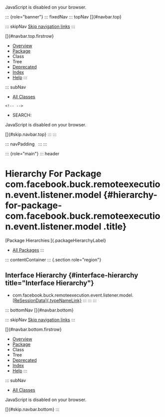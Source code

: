<div>

JavaScript is disabled on your browser.

</div>

::: {role="banner"}
::: fixedNav
::: topNav
[]{#navbar.top}

::: skipNav
[Skip navigation links](#skip.navbar.top "Skip navigation links")
:::

[]{#navbar.top.firstrow}

-   [Overview](../../../../../../../index.html)
-   [Package](package-summary.html)
-   Class
-   Tree
-   [Deprecated](../../../../../../../deprecated-list.html)
-   [Index](../../../../../../../index-all.html)
-   [Help](../../../../../../../help-doc.html)
:::

::: subNav
-   [All Classes](../../../../../../../allclasses.html)

```{=html}
<!-- -->
```
-   SEARCH:

<div>

<div>

JavaScript is disabled on your browser.

</div>

</div>

[]{#skip.navbar.top}
:::
:::

::: navPadding
 
:::
:::

::: {role="main"}
::: header
# Hierarchy For Package com.facebook.buck.remoteexecution.event.listener.model {#hierarchy-for-package-com.facebook.buck.remoteexecution.event.listener.model .title}

[Package Hierarchies:]{.packageHierarchyLabel}

-   [All Packages](../../../../../../../overview-tree.html)
:::

::: contentContainer
::: {.section role="region"}
## Interface Hierarchy {#interface-hierarchy title="Interface Hierarchy"}

-   com.facebook.buck.remoteexecution.event.listener.model.[[ReSessionData]{.typeNameLink}](ReSessionData.html "interface in com.facebook.buck.remoteexecution.event.listener.model")
:::
:::
:::

::: bottomNav
[]{#navbar.bottom}

::: skipNav
[Skip navigation links](#skip.navbar.bottom "Skip navigation links")
:::

[]{#navbar.bottom.firstrow}

-   [Overview](../../../../../../../index.html)
-   [Package](package-summary.html)
-   Class
-   Tree
-   [Deprecated](../../../../../../../deprecated-list.html)
-   [Index](../../../../../../../index-all.html)
-   [Help](../../../../../../../help-doc.html)
:::

::: subNav
-   [All Classes](../../../../../../../allclasses.html)

<div>

<div>

JavaScript is disabled on your browser.

</div>

</div>

[]{#skip.navbar.bottom}
:::
